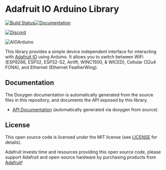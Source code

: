 # Adafruit IO Arduino Library

[![Build Status](https://github.com/adafruit/Adafruit_IO_Arduino/workflows/Arduino%20Library%20CI/badge.svg)](https://github.com/adafruit/Adafruit_IO_Arduino/actions)[![Documentation](https://github.com/adafruit/ci-arduino/blob/master/assets/doxygen_badge.svg)](http://adafruit.github.io/Adafruit_IO_Arduino/html/index.html)

[![Discord](https://img.shields.io/discord/327254708534116352.svg)](https://discord.gg/nBQh6qu)

![AIOArduino](https://cdn-learn.adafruit.com/assets/assets/000/057/496/original/adafruit_io_AIOA.png?1531335660)

This library provides a simple device independent interface for interacting with [Adafruit IO](https://io.adafruit.com) using Arduino. It allows you to switch between WiFi (ESP8266, ESP32, ESP32-S2, Airlift, WINC1500, & WICED), Cellular (32u4 FONA), and Ethernet (Ethernet FeatherWing).

## Documentation

The Doxygen documentation is automatically generated from the source files
in this repository, and documents the API exposed by this library.

- [API Documentation](https://adafruit.github.io/Adafruit_IO_Arduino/) (automatically generated via doxygen from source)

## License

This open source code is licensed under the MIT license (see [LICENSE](LICENSE)
for details).

Adafruit invests time and resources providing this open source code, please
support Adafruit and open-source hardware by purchasing products from
[Adafruit](https://www.adafruit.com)!